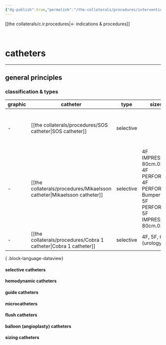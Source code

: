 ```yaml
---
{"dg-publish":true,"permalink":"/the-collaterals/procedures/interventional-radiology-catheters/"}
---
```



[[the collaterals/c.ir.procedures\|← indications & procedures]]

<br>

# catheters
---

## general principles




### classification & types

| graphic | catheter                                                                   | type      | sizes                                                                                      | use                                                                                                 |
| ------- | -------------------------------------------------------------------------- | --------- | ------------------------------------------------------------------------------------------ | --------------------------------------------------------------------------------------------------- |
| \-      | [[the collaterals/procedures/SOS catheter\|SOS catheter]]               | selective |                                                                                            | celiac artery/SMA/IMA/RA/RV runs<br>navigating from left brachiocephalic artery to descending aorta |
| \-      | [[the collaterals/procedures/Mikaelsson catheter\|Mikaelsson catheter]] | selective | 4F IMPRESS 80cm.038, 4F PERFORMA, 4F PERFORMA Bumper Tip, 5F PERFORMA, 5F IMPRESS 80cm.038 | bronchial a/v runs<br>celiac, superior mesenteric, inferior mesenteric a/v runs                     |
| \-      | [[the collaterals/procedures/Cobra 1 catheter\|Cobra 1 catheter]]       | selective | 4F, 5F, 6F (urology)                                                                       |                                                                                                     |

{ .block-language-dataview}

#### selective catheters


#### hemodynamic catheters


#### guide catheters


#### microcatheters


#### flush catheters


#### balloon (angioplasty) catheters


#### sizing catheters









